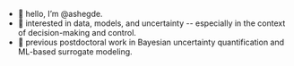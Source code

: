- 👋 hello, I’m @ashegde. 
- 👀 interested in data, models, and uncertainty -- especially in the context of decision-making and control.
- 🌱 previous postdoctoral work in Bayesian uncertainty quantification and ML-based surrogate modeling.

<!---
ashegde/ashegde is a ✨ special ✨ repository because its `README.md` (this file) appears on your GitHub profile.
You can click the Preview link to take a look at your changes.
--->
